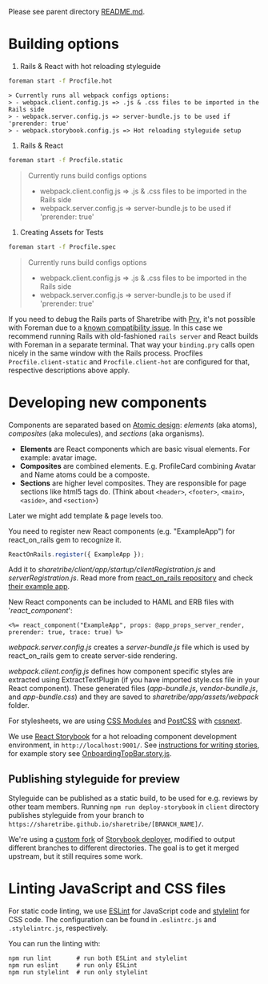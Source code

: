 Please see parent directory [README.md](../README.md).

Building options
==========================
  1. Rails & React with hot reloading styleguide

  ```bash
  foreman start -f Procfile.hot
  ```
    > Currently runs all webpack configs options:
    > - webpack.client.config.js => .js & .css files to be imported in the Rails side
    > - webpack.server.config.js => server-bundle.js to be used if 'prerender: true'
    > - webpack.storybook.config.js => Hot reloading styleguide setup

  1. Rails & React
  ```bash
  foreman start -f Procfile.static
  ```
  > Currently runs build configs options
  > - webpack.client.config.js => .js & .css files to be imported in the Rails side
  > - webpack.server.config.js => server-bundle.js to be used if 'prerender: true'


  1. Creating Assets for Tests
  ```bash
  foreman start -f Procfile.spec
  ```
  > Currently runs build configs options
  > - webpack.client.config.js => .js & .css files to be imported in the Rails side
  > - webpack.server.config.js => server-bundle.js to be used if 'prerender: true'

If you need to debug the Rails parts of Sharetribe with [Pry](https://github.com/pry/pry), it's not possible with Foreman due to a [known compatibility issue](https://github.com/ddollar/foreman/pull/536). In this case we recommend running Rails with old-fashioned `rails server` and React builds with Foreman in a separate terminal. That way your `binding.pry` calls open nicely in the same window with the Rails process. Procfiles `Procfile.client-static` and `Procfile.client-hot` are configured for that, respective descriptions above apply.


Developing new components
==========================

Components are separated based on [Atomic design](http://bradfrost.com/blog/post/atomic-web-design/): _elements_ (aka atoms), _composites_ (aka molecules), and _sections_ (aka organisms).
- **Elements** are React components which are basic visual elements. For example: avatar image.
- **Composites** are combined elements. E.g. ProfileCard combining Avatar and Name atoms could be a composte.
- **Sections** are higher level composites. They are responsible for page sections like html5 tags do. (Think about ```<header>```, ```<footer>```, ```<main>```, ```<aside>```, and ```<section>```)

Later we might add template & page levels too.


You need to register new React components (e.g. "ExampleApp") for react_on_rails gem to recognize it.
```js
ReactOnRails.register({ ExampleApp });
```
Add it to _sharetribe/client/app/startup/clientRegistration.js_ and _serverRegistration.js_. Read more from [react_on_rails repository](https://github.com/shakacode/react_on_rails) and check [their example app](https://github.com/shakacode/react_on_rails/tree/master/spec/dummy).

New React components can be included to HAML and ERB files with '_react_component_':
```erb
<%= react_component("ExampleApp", props: @app_props_server_render, prerender: true, trace: true) %>
```

_webpack.server.config.js_ creates a _server-bundle.js_ file which is used by react_on_rails gem to create server-side rendering.

_webpack.client.config.js_ defines how component specific styles are extracted using ExtractTextPlugin (if you have imported style.css file in your React component). These generated files (_app-bundle.js_, _vendor-bundle.js_, and _app-bundle.css_) and they are saved to _sharetribe/app/assets/webpack_ folder.

For stylesheets, we are using [CSS Modules](https://github.com/css-modules/css-modules) and [PostCSS](https://github.com/postcss/postcss) with [cssnext](http://cssnext.io/).

We use [React Storybook](https://github.com/kadirahq/react-storybook) for a hot reloading component development environment, in `http://localhost:9001/`. See [instructions for writing stories](https://github.com/kadirahq/react-storybook#writing-stories), for example story see [OnboardingTopBar.story.js](app/components/OnboardingTopBar/OnboardingTopBar.story.js).

Publishing styleguide for preview
---------------------------------

Styleguide can be published as a static build, to be used for e.g. reviews by other team members. Running `npm run deploy-storybook` in `client` directory publishes styleguide from your branch to `https://sharetribe.github.io/sharetribe/[BRANCH_NAME]/`.

We're using a [custom fork](https://github.com/mporkola/storybook-deployer) of [Storybook deployer](https://github.com/kadirahq/storybook-deployer), modified to output different branches to different directories. The goal is to get it merged upstream, but it still requires some work.

Linting JavaScript and CSS files
================================

For static code linting, we use [ESLint](http://eslint.org/) for JavaScript code and [stylelint](http://stylelint.io/) for CSS code. The configuration can be found in `.eslintrc.js` and `.stylelintrc.js`, respectively.

You can run the linting with:

    npm run lint       # run both ESLint and stylelint
    npm run eslint     # run only ESLint
    npm run stylelint  # run only stylelint
